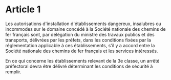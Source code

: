 # Article 1

Les autorisations d'installation d'établissements dangereux, insalubres ou incommodes sur le domaine concédé à la Société nationale des chemins de fer français sont, par délégation du ministre des travaux publics et des transports, délivrées par les préfets, dans les conditions fixées par la réglementation applicable à ces établissements, s'il y a accord entre la Société nationale des chemins de fer français et les services intéressés.

En ce qui concerne les établissements relevant de la 3e classe, un arrêté préfectoral devra être délivré déterminant les conditions de sécurité à remplir.
